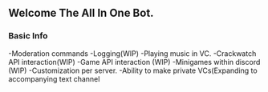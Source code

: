 ## Welcome The All In One Bot.

### Basic Info
-Moderation commands
-Logging(WIP)
-Playing music in VC.
-Crackwatch API interaction(WIP)
-Game API interaction (WIP)
-Minigames within discord (WIP)
-Customization per server.
-Ability to make private VCs(Expanding to accompanying text channel

